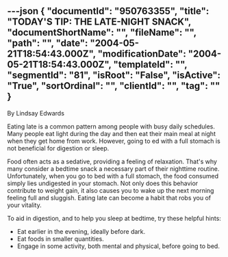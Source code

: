 ---json
{
  "documentId": "950763355",
  "title": "TODAY'S TIP: THE LATE-NIGHT SNACK",
  "documentShortName": "",
  "fileName": "",
  "path": "",
  "date": "2004-05-21T18:54:43.000Z",
  "modificationDate": "2004-05-21T18:54:43.000Z",
  "templateId": "",
  "segmentId": "81",
  "isRoot": "False",
  "isActive": "True",
  "sortOrdinal": "",
  "clientId": "",
  "tag": ""
}
---

By Lindsay Edwards 
 
Eating late is a common pattern among people with busy daily schedules. Many people eat light during the day and then eat their main meal at night when they get home from work. However, going to ed with a full stomach is not beneficial for digestion or sleep. 

Food often acts as a sedative, providing a feeling of relaxation. That's why many consider a bedtime snack a necessary part of their
nighttime routine. Unfortunately, when you go to bed with a full stomach, the food consumed simply lies undigested in your stomach. Not only does this behavior contribute to weight gain, it also causes you to wake up the next morning feeling full and sluggish. Eating late can become a habit that robs you of your vitality. 

To aid in digestion, and to help you sleep at bedtime, try these helpful hints: 

* Eat earlier in the evening, ideally before dark. 
* Eat foods in smaller quantities. 
* Engage in some activity, both mental and physical, before going to bed.
